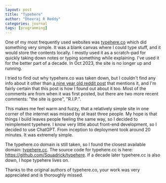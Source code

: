 ```yaml
---
layout: post
title: "Typehere"
author: "Dheeraj R Reddy"
categories: journal
tags: [programming]
---
```


One of my most frequently used websites was [typehere.co](https://typehere.co/) which did something very simple. It was a blank canvas where I could type stuff,
and it would store the contents locally. I mostly used it as a scratch-pad for quickly taking down notes or typing something while explaining. I've used it for
the better part of a decade. In Oct 2023, the site is no longer up and running.

I tried to find out why typehere.co was taken down, but I couldn't find any info about it other than [a nine year old reddit post](https://www.reddit.com/r/InternetIsBeautiful/comments/2mruab/type_stuff_come_back_to_it_whenever_its_still/?sort=new)
that mentions it, and I'm fairly certain that this post is how I found out about it too. Most of the comments are from when it
was first posted, but there are two more recent comments: "the site is gone", "R.I.P.".

This makes me feel warm and fuzzy, that a relatively simple site in one corner of the internet was missed by at least three people. My hope is that things I build leaves
people feeling the same way, so I decided to reimplement typehere. I know very little about front-end development, so I decided to use ChatGPT. From inception to deployment took
around 20 minutes.  It was extremely simple.

The typehere.co domain is still taken, so I found the closest available domain: [typehere.cc](https://typehere.cc/). The source code for typehere.cc is here: https://github.com/Squadrick/typehere. If a decade later typehere.cc is also down, I hope typehere lives on.

Thanks to the original authors of typehere.co, your work was very appreciated and is thoroughly missed.

